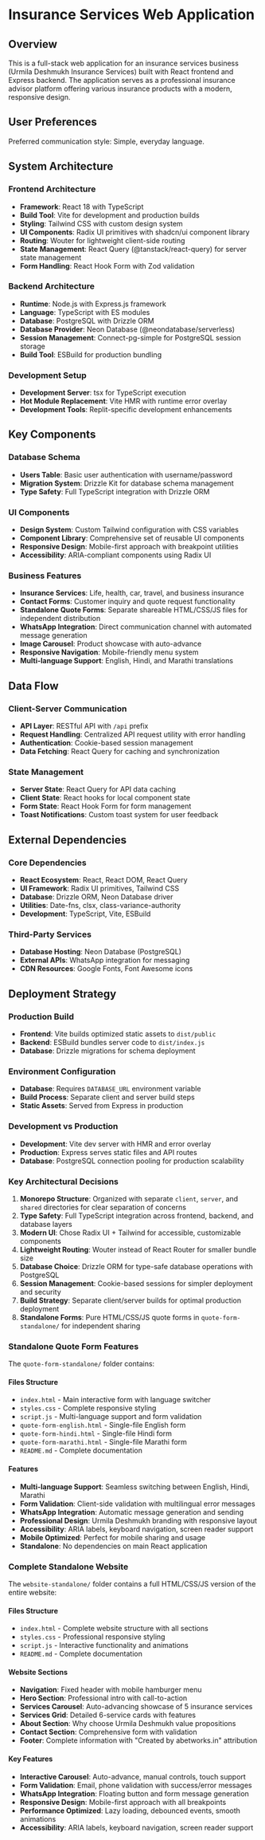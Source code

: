 # Insurance Services Web Application

## Overview

This is a full-stack web application for an insurance services business (Urmila Deshmukh Insurance Services) built with React frontend and Express backend. The application serves as a professional insurance advisor platform offering various insurance products with a modern, responsive design.

## User Preferences

Preferred communication style: Simple, everyday language.

## System Architecture

### Frontend Architecture
- **Framework**: React 18 with TypeScript
- **Build Tool**: Vite for development and production builds
- **Styling**: Tailwind CSS with custom design system
- **UI Components**: Radix UI primitives with shadcn/ui component library
- **Routing**: Wouter for lightweight client-side routing
- **State Management**: React Query (@tanstack/react-query) for server state management
- **Form Handling**: React Hook Form with Zod validation

### Backend Architecture
- **Runtime**: Node.js with Express.js framework
- **Language**: TypeScript with ES modules
- **Database**: PostgreSQL with Drizzle ORM
- **Database Provider**: Neon Database (@neondatabase/serverless)
- **Session Management**: Connect-pg-simple for PostgreSQL session storage
- **Build Tool**: ESBuild for production bundling

### Development Setup
- **Development Server**: tsx for TypeScript execution
- **Hot Module Replacement**: Vite HMR with runtime error overlay
- **Development Tools**: Replit-specific development enhancements

## Key Components

### Database Schema
- **Users Table**: Basic user authentication with username/password
- **Migration System**: Drizzle Kit for database schema management
- **Type Safety**: Full TypeScript integration with Drizzle ORM

### UI Components
- **Design System**: Custom Tailwind configuration with CSS variables
- **Component Library**: Comprehensive set of reusable UI components
- **Responsive Design**: Mobile-first approach with breakpoint utilities
- **Accessibility**: ARIA-compliant components using Radix UI

### Business Features
- **Insurance Services**: Life, health, car, travel, and business insurance
- **Contact Forms**: Customer inquiry and quote request functionality
- **Standalone Quote Forms**: Separate shareable HTML/CSS/JS files for independent distribution
- **WhatsApp Integration**: Direct communication channel with automated message generation
- **Image Carousel**: Product showcase with auto-advance
- **Responsive Navigation**: Mobile-friendly menu system
- **Multi-language Support**: English, Hindi, and Marathi translations

## Data Flow

### Client-Server Communication
- **API Layer**: RESTful API with `/api` prefix
- **Request Handling**: Centralized API request utility with error handling
- **Authentication**: Cookie-based session management
- **Data Fetching**: React Query for caching and synchronization

### State Management
- **Server State**: React Query for API data caching
- **Client State**: React hooks for local component state
- **Form State**: React Hook Form for form management
- **Toast Notifications**: Custom toast system for user feedback

## External Dependencies

### Core Dependencies
- **React Ecosystem**: React, React DOM, React Query
- **UI Framework**: Radix UI primitives, Tailwind CSS
- **Database**: Drizzle ORM, Neon Database driver
- **Utilities**: Date-fns, clsx, class-variance-authority
- **Development**: TypeScript, Vite, ESBuild

### Third-Party Services
- **Database Hosting**: Neon Database (PostgreSQL)
- **External APIs**: WhatsApp integration for messaging
- **CDN Resources**: Google Fonts, Font Awesome icons

## Deployment Strategy

### Production Build
- **Frontend**: Vite builds optimized static assets to `dist/public`
- **Backend**: ESBuild bundles server code to `dist/index.js`
- **Database**: Drizzle migrations for schema deployment

### Environment Configuration
- **Database**: Requires `DATABASE_URL` environment variable
- **Build Process**: Separate client and server build steps
- **Static Assets**: Served from Express in production

### Development vs Production
- **Development**: Vite dev server with HMR and error overlay
- **Production**: Express serves static files and API routes
- **Database**: PostgreSQL connection pooling for production scalability

### Key Architectural Decisions

1. **Monorepo Structure**: Organized with separate `client`, `server`, and `shared` directories for clear separation of concerns
2. **Type Safety**: Full TypeScript integration across frontend, backend, and database layers
3. **Modern UI**: Chose Radix UI + Tailwind for accessible, customizable components
4. **Lightweight Routing**: Wouter instead of React Router for smaller bundle size
5. **Database Choice**: Drizzle ORM for type-safe database operations with PostgreSQL
6. **Session Management**: Cookie-based sessions for simpler deployment and security
7. **Build Strategy**: Separate client/server builds for optimal production deployment
8. **Standalone Forms**: Pure HTML/CSS/JS quote forms in `quote-form-standalone/` for independent sharing

### Standalone Quote Form Features

The `quote-form-standalone/` folder contains:

#### Files Structure
- `index.html` - Main interactive form with language switcher
- `styles.css` - Complete responsive styling
- `script.js` - Multi-language support and form validation
- `quote-form-english.html` - Single-file English form
- `quote-form-hindi.html` - Single-file Hindi form  
- `quote-form-marathi.html` - Single-file Marathi form
- `README.md` - Complete documentation

#### Features
- **Multi-language Support**: Seamless switching between English, Hindi, Marathi
- **Form Validation**: Client-side validation with multilingual error messages
- **WhatsApp Integration**: Automatic message generation and sending
- **Professional Design**: Urmila Deshmukh branding with responsive layout
- **Accessibility**: ARIA labels, keyboard navigation, screen reader support
- **Mobile Optimized**: Perfect for mobile sharing and usage
- **Standalone**: No dependencies on main React application

### Complete Standalone Website

The `website-standalone/` folder contains a full HTML/CSS/JS version of the entire website:

#### Files Structure
- `index.html` - Complete website structure with all sections
- `styles.css` - Professional responsive styling
- `script.js` - Interactive functionality and animations
- `README.md` - Complete documentation

#### Website Sections
- **Navigation**: Fixed header with mobile hamburger menu
- **Hero Section**: Professional intro with call-to-action
- **Services Carousel**: Auto-advancing showcase of 5 insurance services
- **Services Grid**: Detailed 6-service cards with features
- **About Section**: Why choose Urmila Deshmukh value propositions
- **Contact Section**: Comprehensive form with validation
- **Footer**: Complete information with "Created by abetworks.in" attribution

#### Key Features
- **Interactive Carousel**: Auto-advance, manual controls, touch support
- **Form Validation**: Email, phone validation with success/error messages
- **WhatsApp Integration**: Floating button and form message generation
- **Responsive Design**: Mobile-first approach with all breakpoints
- **Performance Optimized**: Lazy loading, debounced events, smooth animations
- **Accessibility**: ARIA labels, keyboard navigation, screen reader support